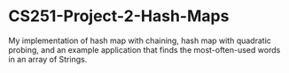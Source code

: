 # CS251-Project-2-Hash-Maps
My implementation of hash map with chaining, hash map with quadratic probing, and an example application that finds the most-often-used words in an array of Strings.
